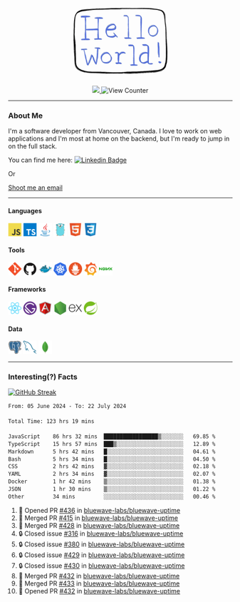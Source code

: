 <div align="center">
    <img src="./img/hello_world.webp" height="200px" width="">
    <div>
        <a href="https://www.linkedin.com/in/ajhollid">
            <img src="https://img.shields.io/badge/LinkedIn-blue"/>
        </a>
        <img src="https://komarev.com/ghpvc/?username=ajhollid&color=yellow" alt="View Counter">
    </div>
</div>

---

### About Me

I'm a software developer from Vancouver, Canada. I love to work on web applications and I'm most at home on the backend, but I'm ready to jump in on the full stack.

You can find me here: [![Linkedin Badge](https://img.shields.io/badge/-ajhollid-blue?style=flat&logo=Linkedin&logoColor=white)](https://www.linkedin.com/in/ajhollid)

Or

[Shoot me an email](mailto:ajhollid@gmail.com)

---

#### Languages

<div>
    <img src="./img/devicons/javascript-original.svg" width=30 height=30 alt="JavaScript">
    <img src="/img/devicons/typescript-original.svg" width=30 height=30 alt="TypeScript">
    <img src="./img/devicons/java-original.svg" width=30 height=30 alt="Java">
    <img src="./img/devicons/go-original.svg" width=30 height=30 alt="Golang">
    <img src="./img/devicons/html5-original.svg" width=30 height=30 alt="HTML 5">
    <img src="./img/devicons/css3-original.svg" width=30 height=30 alt="CSS 3">
</div>

#### Tools

<div>
    <img src="./img/devicons/git-original.svg" width=30 height=30 alt="Git">
    <img src="./img/devicons/github-original.svg" width=30 height=30 alt="Github">
    <img src="./img/devicons/docker-original.svg" width=30 
    height=30 alt="Docker">
    <img src="./img/devicons/kubernetes-original.svg" width=30 height=30 alt="K8">
    <img src="./img/devicons/prometheus-original.svg" width=30 height=30 alt="Prometheus">
    <img src="./img/devicons/grafana-original.svg" width=30 height=30 alt="Grafana">
    <img src="./img/devicons/nginx-original.svg" width=30 height=30 alt="Nginx">
</div>

#### Frameworks

<div>
    <img src="./img/devicons/react-original.svg" width=30 height=30 alt="React">
    <img src="./img/devicons/gatsby-original.svg" width=30 height=30 alt="Gatsby">
    <img src="./img/devicons/angularjs-original.svg" width=30 height=30 alt="AngularJS">
    <img src="./img/devicons/nodejs-original.svg" width=30 height=30 alt="NodeJS">
    <img src="./img/devicons/express-original.svg" width=30 height=30 alt="Express">
    <img src="./img/devicons/spring-original.svg" width=30 height=30 alt="Spring">
</div>

#### Data

<div>
    <img src="./img/devicons/postgresql-original.svg" width=30 height=30 alt="Postgresql">
    <img src="./img/devicons/mysql-original.svg" width=30 height=30 alt="Mysql">
    <img src="./img/devicons/mongodb-original.svg" width=30 height=30 alt="MongoDB">
</div>

---

### Interesting(?) Facts

[![GitHub Streak](http://github-readme-streak-stats.herokuapp.com?user=ajhollid)](https://git.io/streak-stats)

 <!--START_SECTION:waka-->

```txt
From: 05 June 2024 - To: 22 July 2024

Total Time: 123 hrs 19 mins

JavaScript    86 hrs 32 mins  █████████████████▒░░░░░░░   69.85 %
TypeScript    15 hrs 57 mins  ███▒░░░░░░░░░░░░░░░░░░░░░   12.89 %
Markdown      5 hrs 42 mins   █░░░░░░░░░░░░░░░░░░░░░░░░   04.61 %
Bash          5 hrs 34 mins   █░░░░░░░░░░░░░░░░░░░░░░░░   04.50 %
CSS           2 hrs 42 mins   ▓░░░░░░░░░░░░░░░░░░░░░░░░   02.18 %
YAML          2 hrs 34 mins   ▓░░░░░░░░░░░░░░░░░░░░░░░░   02.07 %
Docker        1 hr 42 mins    ▒░░░░░░░░░░░░░░░░░░░░░░░░   01.38 %
JSON          1 hr 30 mins    ▒░░░░░░░░░░░░░░░░░░░░░░░░   01.22 %
Other         34 mins         ░░░░░░░░░░░░░░░░░░░░░░░░░   00.46 %
```

<!--END_SECTION:waka-->


<!--START_SECTION:activity-->
1. 💪 Opened PR [#436](https://github.com/bluewave-labs/bluewave-uptime/pull/436) in [bluewave-labs/bluewave-uptime](https://github.com/bluewave-labs/bluewave-uptime)
2. 🎉 Merged PR [#415](https://github.com/bluewave-labs/bluewave-uptime/pull/415) in [bluewave-labs/bluewave-uptime](https://github.com/bluewave-labs/bluewave-uptime)
3. 🎉 Merged PR [#428](https://github.com/bluewave-labs/bluewave-uptime/pull/428) in [bluewave-labs/bluewave-uptime](https://github.com/bluewave-labs/bluewave-uptime)
4. 🔒 Closed issue [#316](https://github.com/bluewave-labs/bluewave-uptime/issues/316) in [bluewave-labs/bluewave-uptime](https://github.com/bluewave-labs/bluewave-uptime)
5. 🔒 Closed issue [#380](https://github.com/bluewave-labs/bluewave-uptime/issues/380) in [bluewave-labs/bluewave-uptime](https://github.com/bluewave-labs/bluewave-uptime)
6. 🔒 Closed issue [#429](https://github.com/bluewave-labs/bluewave-uptime/issues/429) in [bluewave-labs/bluewave-uptime](https://github.com/bluewave-labs/bluewave-uptime)
7. 🔒 Closed issue [#430](https://github.com/bluewave-labs/bluewave-uptime/issues/430) in [bluewave-labs/bluewave-uptime](https://github.com/bluewave-labs/bluewave-uptime)
8. 🎉 Merged PR [#432](https://github.com/bluewave-labs/bluewave-uptime/pull/432) in [bluewave-labs/bluewave-uptime](https://github.com/bluewave-labs/bluewave-uptime)
9. 🎉 Merged PR [#433](https://github.com/bluewave-labs/bluewave-uptime/pull/433) in [bluewave-labs/bluewave-uptime](https://github.com/bluewave-labs/bluewave-uptime)
10. 💪 Opened PR [#432](https://github.com/bluewave-labs/bluewave-uptime/pull/432) in [bluewave-labs/bluewave-uptime](https://github.com/bluewave-labs/bluewave-uptime)
<!--END_SECTION:activity-->
